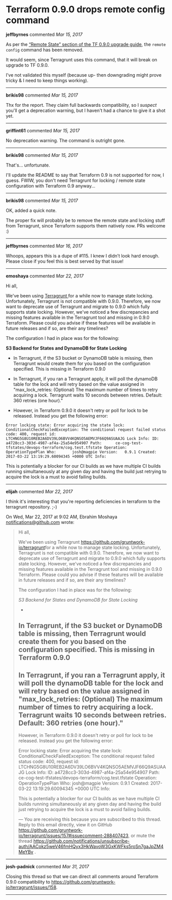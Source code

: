 # Terraform 0.9.0 drops remote config command

**jeffbyrnes** commented *Mar 15, 2017*

As per the [“Remote State” section of the TF 0.9.0 upgrade guide](https://www.terraform.io/upgrade-guides/0-9.html#remote-state), the `remote config` command has been removed.

It would seem, since Terragrunt uses this command, that it will break on upgrade to TF 0.9.0.

I’ve not validated this myself (because up- then downgrading might prove tricky & I need to keep things working).
<br />
***


**brikis98** commented *Mar 15, 2017*

Thx for the report. They claim full backwards compatibility, so I *suspect* you'll get a deprecation warning, but I haven't had a chance to give it a shot yet.
***

**griffint61** commented *Mar 15, 2017*

No deprecation warning. The command is outright gone.

***

**brikis98** commented *Mar 15, 2017*

That's... unfortunate. 

I'll update the README to say that Terraform 0.9 is not supported for now, I guess. FWIW, you don't need Terragrunt for locking / remote state configuration with Terraform 0.9 anyway...
***

**brikis98** commented *Mar 15, 2017*

OK, added a quick note. 

The proper fix will probably be to remove the remote state and locking stuff from Terragrunt, since Terraform supports them natively now. PRs welcome :)
***

**jeffbyrnes** commented *Mar 16, 2017*

Whoops, appears this is a dupe of #115. I knew I didn’t look hard enough. Please close if you feel this is best served by that issue!
***

**emoshaya** commented *Mar 22, 2017*

Hi all,

We've been using [Terragrunt ](https://github.com/gruntwork-io/terragrunt)for a while now to manage state locking. Unfortunately, Terragrunt is not compatible with 0.9.0. Therefore, we now want to deprecate use of Terragrunt and migrate to 0.9.0 which fully supports state locking. However, we've noticed a few discrepancies and missing features available in the Terragrunt tool and missing in 0.9.0 Terraform. Please could you advise if these features will be available in future releases and if so, are their any timelines?

The configuration I had in place was for the following:

**S3 Backend for States and DynamoDB for State Locking**

- In Terragrunt, if the S3 bucket or DynamoDB table is missing, then Terragrunt would create them for you based on the configuration specified. This is missing in Terraform 0.9.0
- In Terragrunt, if you ran a Terragrunt apply, it will poll the dynamoDB table for the lock and will retry based on the value assigned in "max_lock_retries: (Optional) The maximum number of times to retry acquiring a lock. Terragrunt waits 10 seconds between retries. Default: 360 retries (one hour)."

- However, in Terraform 0.9.0 it doesn't retry or poll for lock to be released. Instead you get the following error:

`Error locking state: Error acquiring the state lock: ConditionalCheckFailedException: The conditional request failed
    status code: 400, request id: LTCHNG5G8U10REB2A6DV39LO6BVV4KQNSO5AEMVJF66Q9ASUAAJG
Lock Info:
  ID:        a4728cc3-303d-4987-af4a-25a54e954907
  Path:      ce-cog-test-tfstates/devops-terraform/cog.test.tfstate
  Operation: OperationTypePlan
  Who:       josh@magpie
  Version:   0.9.1
  Created:   2017-03-22 13:19:29.60094345 +0000 UTC
  Info:`

This is potentially a blocker for our CI builds as we have multiple CI builds running simultaneously at any given day and having the build just retrying to acquire the lock is a must to avoid failing builds.
***

**elijah** commented *Mar 22, 2017*

I think it's interesting that you're reporting deficiencies in terraform to
the terragrunt repository. ;-)


On Wed, Mar 22, 2017 at 9:02 AM, Ebrahim Moshaya <notifications@github.com>
wrote:

> Hi all,
>
> We've been using Terragrunt <https://github.com/gruntwork-io/terragrunt>for
> a while now to manage state locking. Unfortunately, Terragrunt is not
> compatible with 0.9.0. Therefore, we now want to deprecate use of
> Terragrunt and migrate to 0.9.0 which fully supports state locking.
> However, we've noticed a few discrepancies and missing features available
> in the Terragrunt tool and missing in 0.9.0 Terraform. Please could you
> advise if these features will be available in future releases and if so,
> are their any timelines?
>
> The configuration I had in place was for the following:
>
> *S3 Backend for States and DynamoDB for State Locking*
>
>    -
>
>    In Terragrunt, if the S3 bucket or DynamoDB table is missing, then
>    Terragrunt would create them for you based on the configuration specified.
>    This is missing in Terraform 0.9.0
>    -
>
>    In Terragrunt, if you ran a Terragrunt apply, it will poll the
>    dynamoDB table for the lock and will retry based on the value assigned in
>    "max_lock_retries: (Optional) The maximum number of times to retry
>    acquiring a lock. Terragrunt waits 10 seconds between retries. Default: 360
>    retries (one hour)."
>    -
>
>    However, in Terraform 0.9.0 it doesn't retry or poll for lock to be
>    released. Instead you get the following error:
>
> Error locking state: Error acquiring the state lock:
> ConditionalCheckFailedException: The conditional request failed status
> code: 400, request id: LTCHNG5G8U10REB2A6DV39LO6BVV4KQNSO5AEMVJF66Q9ASUAAJG
> Lock Info: ID: a4728cc3-303d-4987-af4a-25a54e954907 Path:
> ce-cog-test-tfstates/devops-terraform/cog.test.tfstate Operation:
> OperationTypePlan Who: josh@magpie Version: 0.9.1 Created: 2017-03-22
> 13:19:29.60094345 +0000 UTC Info:
>
> This is potentially a blocker for our CI builds as we have multiple CI
> builds running simultaneously at any given day and having the build just
> retrying to acquire the lock is a must to avoid failing builds.
>
> —
> You are receiving this because you are subscribed to this thread.
> Reply to this email directly, view it on GitHub
> <https://github.com/gruntwork-io/terragrunt/issues/157#issuecomment-288407423>,
> or mute the thread
> <https://github.com/notifications/unsubscribe-auth/AACokz5weV46fmHQyx3HkWavoW3GxKWFks5roSn7gaJpZM4MeYBv>
> .
>

***

**josh-padnick** commented *Mar 31, 2017*

Closing this thread so that we can direct all comments around Terraform 0.9.0 compatibility to https://github.com/gruntwork-io/terragrunt/issues/158.
***

